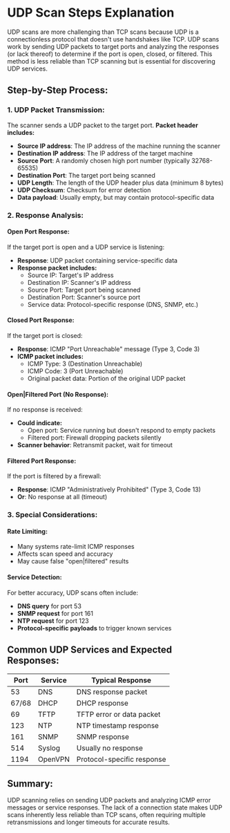 # UDP Scan Steps Explanation

UDP scans are more challenging than TCP scans because UDP is a connectionless protocol that doesn't use handshakes like TCP. UDP scans work by sending UDP packets to target ports and analyzing the responses (or lack thereof) to determine if the port is open, closed, or filtered. This method is less reliable than TCP scanning but is essential for discovering UDP services.

## Step-by-Step Process:

### 1. UDP Packet Transmission:

The scanner sends a UDP packet to the target port.
**Packet header includes:**

- **Source IP address**: The IP address of the machine running the scanner
- **Destination IP address**: The IP address of the target machine
- **Source Port**: A randomly chosen high port number (typically 32768-65535)
- **Destination Port**: The target port being scanned
- **UDP Length**: The length of the UDP header plus data (minimum 8 bytes)
- **UDP Checksum**: Checksum for error detection
- **Data payload**: Usually empty, but may contain protocol-specific data

### 2. Response Analysis:

#### **Open Port Response:**

If the target port is open and a UDP service is listening:

- **Response**: UDP packet containing service-specific data
- **Response packet includes:**
  - Source IP: Target's IP address
  - Destination IP: Scanner's IP address
  - Source Port: Target port being scanned
  - Destination Port: Scanner's source port
  - Service data: Protocol-specific response (DNS, SNMP, etc.)

#### **Closed Port Response:**

If the target port is closed:

- **Response**: ICMP "Port Unreachable" message (Type 3, Code 3)
- **ICMP packet includes:**
  - ICMP Type: 3 (Destination Unreachable)
  - ICMP Code: 3 (Port Unreachable)
  - Original packet data: Portion of the original UDP packet

#### **Open|Filtered Port (No Response):**

If no response is received:

- **Could indicate:**
  - Open port: Service running but doesn't respond to empty packets
  - Filtered port: Firewall dropping packets silently
- **Scanner behavior**: Retransmit packet, wait for timeout

#### **Filtered Port Response:**

If the port is filtered by a firewall:

- **Response**: ICMP "Administratively Prohibited" (Type 3, Code 13)
- **Or**: No response at all (timeout)

### 3. Special Considerations:

#### **Rate Limiting:**

- Many systems rate-limit ICMP responses
- Affects scan speed and accuracy
- May cause false "open|filtered" results

#### **Service Detection:**

For better accuracy, UDP scans often include:

- **DNS query** for port 53
- **SNMP request** for port 161
- **NTP request** for port 123
- **Protocol-specific payloads** to trigger known services

## Common UDP Services and Expected Responses:

| Port  | Service | Typical Response           |
| ----- | ------- | -------------------------- |
| 53    | DNS     | DNS response packet        |
| 67/68 | DHCP    | DHCP response              |
| 69    | TFTP    | TFTP error or data packet  |
| 123   | NTP     | NTP timestamp response     |
| 161   | SNMP    | SNMP response              |
| 514   | Syslog  | Usually no response        |
| 1194  | OpenVPN | Protocol-specific response |

## Summary:

UDP scanning relies on sending UDP packets and analyzing ICMP error messages or service responses. The lack of a connection state makes UDP scans inherently less reliable than TCP scans, often requiring multiple retransmissions and longer timeouts for accurate results.
